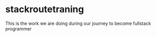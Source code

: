 # stackroutetraning
This is the work we are doing during our journey to become fullstack programmer
